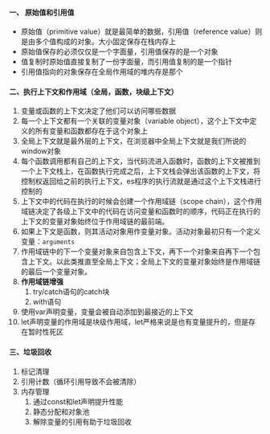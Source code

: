 #### 一、 原始值和引用值
  - 原始值（primitive value）就是最简单的数据，引用值（reference value）则是由多个值构成的对象。大小固定保存在栈内存上
  - 原始值保存的必须仅仅是一个字面量，引用值保存的是一个对象
  - 值复制时原始值直接复制了一份字面量，而引用值复制的是一个指针
  - 引用值指向的对象保存在全局作用域的堆内存是那个

#### 二、执行上下文和作用域（全局，函数，块级上下文）
  1. 变量或函数的上下文决定了他们可以访问哪些数据
  2. 每一个上下文都有一个关联的变量对象（variable object），这个上下文中定义的所有变量和函数都存在于这个对象上
  3. 全局上下文就是最外层的上下文，在浏览器中全局上下文就是我们所说的window对象
  4. 每个函数调用都有自己的上下文，当代码流进入函数时，函数的上下文被推到一个上下文栈上，在函数执行完成之后，上下文栈会弹出该函数的上下文，将控制权返回给之前的执行上下文，es程序的执行流就是通过这个上下文栈进行控制的
  5. 上下文中的代码在执行的时候会创建一个作用域链（scope chain），这个作用域链决定了各级上下文中的代码在访问变量和函数时的顺序，代码正在执行的上下文的变量对象始终位于作用域链的最前端。
  6. 如果上下文是函数，则其活动对象用作变量对象。活动对象最初只有一个定义变量：`arguments`
  7. 作用域链中的下一个变量对象来自包含上下文，再下一个对象来自再下一个包含上下文。以此类推直至全局上下文；全局上下文的变量对象始终是作用域链的最后一个变量对象。
  8. **作用域链增强**
     1. try/catch语句的catch块
     2. with语句
  9. 使用var声明变量，变量会被自动添加到最接近的上下文
  10. let声明变量的作用域是块级作用域，let严格来说是也有变量提升的，但是存在暂时性死区

#### 三、垃圾回收
  1. 标记清理
  2. 引用计数（循环引用导致不会被清除）
  3. 内存管理
     1. 通过const和let声明提升性能
     2. 静态分配和对象池
     3. 解除变量的引用有助于垃圾回收




